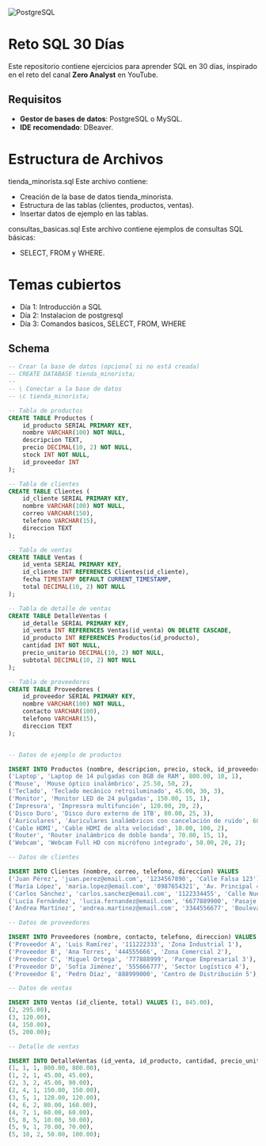 ![PostgreSQL](https://img.shields.io/badge/PostgreSQL-336791?style=for-the-badge&logo=postgresql&logoColor=white)

# Reto SQL 30 Días

Este repositorio contiene ejercicios para aprender SQL en 30 días, inspirado en el reto del canal **Zero Analyst** en YouTube.

## Requisitos

- **Gestor de bases de datos**: PostgreSQL o MySQL.
- **IDE recomendado**: DBeaver.

# Estructura de Archivos
tienda_minorista.sql
Este archivo contiene:

- Creación de la base de datos tienda_minorista.
- Estructura de las tablas (clientes, productos, ventas).
- Insertar datos de ejemplo en las tablas.

consultas_basicas.sql
Este archivo contiene ejemplos de consultas SQL básicas:

- SELECT, FROM y WHERE.

# Temas cubiertos
- Día 1: Introducción a SQL
- Día 2: Instalacion de postgresql
- Día 3: Comandos basicos, SELECT, FROM, WHERE

## Schema

```sql
-- Crear la base de datos (opcional si no está creada)
-- CREATE DATABASE tienda_minorista;
-- 
-- \ Conectar a la base de datos
-- \c tienda_minorista;

-- Tabla de productos
CREATE TABLE Productos (
    id_producto SERIAL PRIMARY KEY,
    nombre VARCHAR(100) NOT NULL,
    descripcion TEXT,
    precio DECIMAL(10, 2) NOT NULL,
    stock INT NOT NULL,
    id_proveedor INT
);

-- Tabla de clientes
CREATE TABLE Clientes (
    id_cliente SERIAL PRIMARY KEY,
    nombre VARCHAR(100) NOT NULL,
    correo VARCHAR(150),
    telefono VARCHAR(15),
    direccion TEXT
);

-- Tabla de ventas
CREATE TABLE Ventas (
    id_venta SERIAL PRIMARY KEY,
    id_cliente INT REFERENCES Clientes(id_cliente),
    fecha TIMESTAMP DEFAULT CURRENT_TIMESTAMP,
    total DECIMAL(10, 2) NOT NULL
);

-- Tabla de detalle de ventas
CREATE TABLE DetalleVentas (
    id_detalle SERIAL PRIMARY KEY,
    id_venta INT REFERENCES Ventas(id_venta) ON DELETE CASCADE,
    id_producto INT REFERENCES Productos(id_producto),
    cantidad INT NOT NULL,
    precio_unitario DECIMAL(10, 2) NOT NULL,
    subtotal DECIMAL(10, 2) NOT NULL
);

-- Tabla de proveedores
CREATE TABLE Proveedores (
    id_proveedor SERIAL PRIMARY KEY,
    nombre VARCHAR(100) NOT NULL,
    contacto VARCHAR(100),
    telefono VARCHAR(15),
    direccion TEXT
);

```

```sql

-- Datos de ejemplo de productos

INSERT INTO Productos (nombre, descripcion, precio, stock, id_proveedor) VALUES
('Laptop', 'Laptop de 14 pulgadas con 8GB de RAM', 800.00, 10, 1),
('Mouse', 'Mouse óptico inalámbrico', 25.50, 50, 2),
('Teclado', 'Teclado mecánico retroiluminado', 45.00, 30, 3),
('Monitor', 'Monitor LED de 24 pulgadas', 150.00, 15, 1),
('Impresora', 'Impresora multifunción', 120.00, 20, 2),
('Disco Duro', 'Disco duro externo de 1TB', 80.00, 25, 3),
('Auriculares', 'Auriculares inalámbricos con cancelación de ruido', 60.00, 40, 1),
('Cable HDMI', 'Cable HDMI de alta velocidad', 10.00, 100, 2),
('Router', 'Router inalámbrico de doble banda', 70.00, 15, 1),
('Webcam', 'Webcam Full HD con micrófono integrado', 50.00, 20, 2);

-- Datos de clientes

INSERT INTO Clientes (nombre, correo, telefono, direccion) VALUES
('Juan Pérez', 'juan.perez@email.com', '1234567890', 'Calle Falsa 123'),
('María López', 'maria.lopez@email.com', '0987654321', 'Av. Principal 456'),
('Carlos Sánchez', 'carlos.sanchez@email.com', '1122334455', 'Calle Nueva 789'),
('Lucía Fernández', 'lucia.fernandez@email.com', '6677889900', 'Pasaje Antiguo 101'),
('Andrea Martínez', 'andrea.martinez@email.com', '3344556677', 'Boulevard Central 202');

-- Datos de proveedores

INSERT INTO Proveedores (nombre, contacto, telefono, direccion) VALUES
('Proveedor A', 'Luis Ramírez', '111222333', 'Zona Industrial 1'),
('Proveedor B', 'Ana Torres', '444555666', 'Zona Comercial 2'),
('Proveedor C', 'Miguel Ortega', '777888999', 'Parque Empresarial 3'),
('Proveedor D', 'Sofía Jiménez', '555666777', 'Sector Logístico 4'),
('Proveedor E', 'Pedro Díaz', '888999000', 'Centro de Distribución 5');

-- Datos de ventas

INSERT INTO Ventas (id_cliente, total) VALUES (1, 845.00),
(2, 295.00),
(3, 120.00),
(4, 150.00),
(5, 200.00);

-- Detalle de ventas

INSERT INTO DetalleVentas (id_venta, id_producto, cantidad, precio_unitario, subtotal) VALUES
(1, 1, 1, 800.00, 800.00),
(1, 2, 1, 45.00, 45.00),
(2, 3, 2, 45.00, 90.00),
(2, 4, 1, 150.00, 150.00),
(3, 5, 1, 120.00, 120.00),
(4, 6, 2, 80.00, 160.00),
(4, 7, 1, 60.00, 60.00),
(5, 8, 5, 10.00, 50.00),
(5, 9, 1, 70.00, 70.00),
(5, 10, 2, 50.00, 100.00);

```
